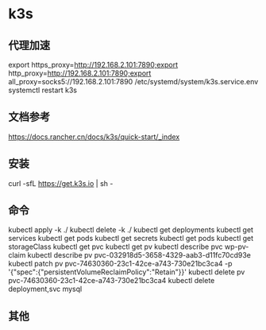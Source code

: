 # k3s

## 代理加速
export https_proxy=http://192.168.2.101:7890;export http_proxy=http://192.168.2.101:7890;export all_proxy=socks5://192.168.2.101:7890
/etc/systemd/system/k3s.service.env
systemctl restart k3s

## 文档参考
https://docs.rancher.cn/docs/k3s/quick-start/_index

## 安装
curl -sfL https://get.k3s.io | sh -

## 命令
kubectl apply -k ./
kubectl delete -k ./
kubectl get deployments
kubectl get services
kubectl get pods
kubectl get secrets
kubectl get pods
kubectl get storageClass
kubectl get pvc
kubectl get pv
kubectl describe pvc wp-pv-claim
kubectl describe pv pvc-032918d5-3658-4329-aab3-d11fc70cd93e
kubectl patch pv pvc-74630360-23c1-42ce-a743-730e21bc3ca4 -p '{"spec":{"persistentVolumeReclaimPolicy":"Retain"}}'
kubectl delete pv pvc-74630360-23c1-42ce-a743-730e21bc3ca4
kubectl delete deployment,svc mysql

## 其他

